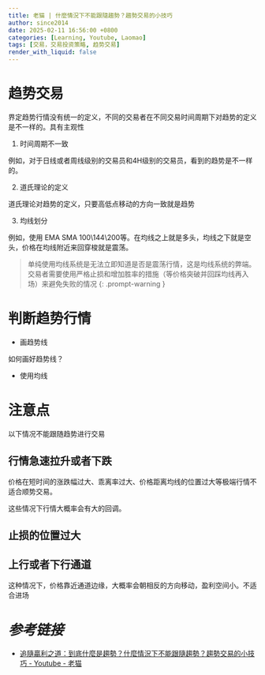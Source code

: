 ```yaml
---
title: 老猫 | 什麼情況下不能跟隨趨勢？趨勢交易的小技巧 
author: since2014
date: 2025-02-11 16:56:00 +0800
categories: [Learning, Youtube, Laomao]
tags: [交易，交易投资策略, 趋势交易]
render_with_liquid: false
---
```


# 趋势交易

界定趋势行情没有统一的定义，不同的交易者在不同交易时间周期下对趋势的定义是不一样的。具有主观性

1. 时间周期不一致

例如，对于日线或者周线级别的交易员和4H级别的交易员，看到的趋势是不一样的。

2. 道氏理论的定义

道氏理论对趋势的定义，只要高低点移动的方向一致就是趋势

3. 均线划分

例如，使用 EMA SMA 100\144\200等。在均线之上就是多头，均线之下就是空头，价格在均线附近来回穿梭就是震荡。

> 单纯使用均线系统是无法立即知道是否是震荡行情，这是均线系统的弊端。交易者需要使用严格止损和增加胜率的措施（等价格突破并回踩均线再入场）来避免失败的情况
{: .prompt-warning }

# 判断趋势行情

+ 画趋势线

如何画好趋势线？

+ 使用均线


# 注意点

以下情况不能跟随趋势进行交易

## 行情急速拉升或者下跌

价格在短时间的涨跌幅过大、乖离率过大、价格距离均线的位置过大等极端行情不适合顺势交易。

这些情况下行情大概率会有大的回调。

## 止损的位置过大

## 上行或者下行通道

这种情况下，价格靠近通道边缘，大概率会朝相反的方向移动，盈利空间小。不适合进场

# *参考链接*

+ [追隨贏利之道：到底什麼是趨勢？什麼情況下不能跟隨趨勢？趨勢交易的小技巧  - Youtube - 老猫](https://youtu.be/IUYuufaVCZY?si=dnnU8OEHlYUi9pkb)